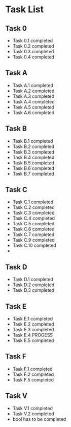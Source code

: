 # Task List

## Task 0
* Task 0.1 completed
* Task 0.2 completed
* Task 0.3 completed
* Task 0.4 completed
  
## Task A
* Task A.1 completed
* Task A.2 completed
* Task A.3 completed
* Task A.4 completed
* Task A.5 completed
* Task A.6 completed

## Task B
* Task B.1 completed
* Task B.2 completed
* Task B.3 completed
* Task B.4 completed
* Task B.5 completed
* Task B.6 completed
* Task B.7 completed

## Task C
* Task C.1 completed
* Task C.2 completed
* Task C.3 completed
* Task C.4 completed
* Task C.5 completed
* Task C.6 completed
* Task C.7 completed
* Task C.9 completed
* Task C.10 completed
* 

## Task D
* Task D.1 completed
* Task D.2 completed
* Task D.3 completed

## Task E
* Task E.1 completed
* Task E.2 completed
* Task E.3 completed
* Task E.4 PROGESS
* Task E.5 completed

## Task F
* Task F.1 completed
* Task F.2 completed
* Task F.5 completed

## Task V
* Task V.1 completed
* Task V.2 completed
* bool has to be completed


